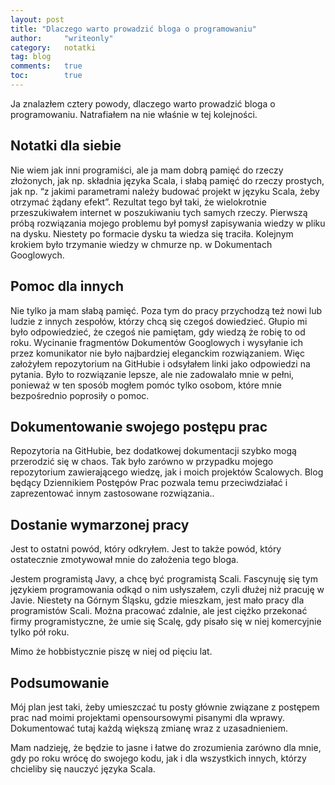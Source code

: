 ```yaml
---
layout: post
title: "Dlaczego warto prowadzić bloga o programowaniu"
author:     "writeonly"
category:   notatki
tag: blog
comments:   true
toc:        true
---
```


Ja znalazłem cztery powody, dlaczego warto prowadzić bloga o programowaniu. Natrafiałem na nie właśnie w tej kolejności.

## Notatki dla siebie
Nie wiem jak inni programiści, ale ja mam dobrą pamięć do rzeczy złożonych, jak np. składnia języka Scala, i słabą pamięć do rzeczy prostych, jak np. “z jakimi parametrami należy budować projekt w języku Scala, żeby otrzymać żądany efekt”.
Rezultat tego był taki, że wielokrotnie przeszukiwałem internet w poszukiwaniu tych samych rzeczy.
Pierwszą próbą rozwiązania mojego problemu był pomysł zapisywania wiedzy w pliku na dysku. Niestety po formacie dysku ta wiedza się traciła. Kolejnym krokiem było trzymanie wiedzy w chmurze np. w Dokumentach Googlowych.

## Pomoc dla innych
Nie tylko ja mam słabą pamięć. Poza tym do pracy przychodzą też nowi lub ludzie z innych zespołów, którzy chcą się czegoś dowiedzieć. Głupio mi było odpowiedzieć, że czegoś nie pamiętam, gdy wiedzą że robię to od roku.
Wycinanie fragmentów Dokumentów Googlowych i wysyłanie ich przez komunikator nie było najbardziej eleganckim rozwiązaniem. 
Więc założyłem repozytorium na GitHubie i odsyłałem linki jako odpowiedzi na pytania. Było to rozwiązanie lepsze, ale nie zadowalało mnie w pełni, ponieważ w ten sposób mogłem pomóc tylko osobom, które mnie bezpośrednio poprosiły o pomoc.

## Dokumentowanie swojego postępu prac

Repozytoria na GitHubie, bez dodatkowej dokumentacji szybko mogą przerodzić się w chaos. Tak było zarówno w przypadku mojego repozytorium zawierającego wiedzę, jak i moich projektów Scalowych. Blog będący Dziennikiem Postępów Prac pozwala temu przeciwdziałać i zaprezentować innym zastosowane rozwiązania..


## Dostanie wymarzonej pracy
Jest to ostatni powód, który odkryłem. Jest to także powód, który ostatecznie zmotywował mnie do założenia tego bloga.

Jestem programistą Javy, a chcę być programistą Scali. Fascynuję się tym językiem programowania odkąd o nim usłyszałem, czyli dłużej niż pracuję w Javie. Niestety na Górnym Śląsku, gdzie mieszkam, jest mało pracy dla programistów Scali. 
Można pracować zdalnie, ale jest ciężko przekonać firmy programistyczne, że umie się Scalę, gdy pisało się w niej komercyjnie tylko pół roku. 

Mimo że hobbistycznie piszę w niej od pięciu lat.

## Podsumowanie
Mój plan jest taki, żeby umieszczać tu posty głównie związane z postępem prac nad moimi projektami  opensoursowymi pisanymi dla wprawy. Dokumentować tutaj każdą większą zmianę wraz z uzasadnieniem.

Mam nadzieję, że będzie to jasne i łatwe do zrozumienia zarówno dla mnie, gdy po roku wrócę do swojego kodu, jak i dla wszystkich innych, którzy chcieliby się nauczyć języka Scala.